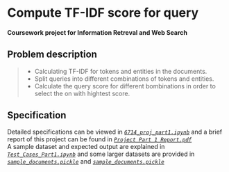 # Compute TF-IDF score for query
#### Coursework project for Information Retreval and Web Search

## Problem description
>+ Calculating TF-IDF for tokens and entities in the documents.
>+ Split queries into different combinations of tokens and entities.
>+ Calculate the query score for different bombinations in order to select the on with hightest score.

## Specification
Detailed specifications can be viewed in [*`6714_proj_part1.ipynb`*](https://github.com/melmarsezio/Information-Retrieval-and-Web-Search/blob/master/Compute%20TF-IDF%20score%20for%20query/6714_proj_part1.ipynb) and a brief report of this project can be found in [*`Project Part 1 Report.pdf`*](https://github.com/melmarsezio/Information-Retrieval-and-Web-Search/blob/master/Compute%20TF-IDF%20score%20for%20query/Project%20Part%201%20Report.pdf)  
A sample dataset and expected output are explained in [*`Test_Cases_Part1.ipynb`*](https://github.com/melmarsezio/Information-Retrieval-and-Web-Search/blob/master/Compute%20TF-IDF%20score%20for%20query/Test_Cases_Part1.ipynb) and some larger datasets are provided in [*`sample_documents.pickle`*](https://github.com/melmarsezio/Information-Retrieval-and-Web-Search/blob/master/Compute%20TF-IDF%20score%20for%20query/sample_documents.pickle) and [*`sample_documents.pickle`*](https://github.com/melmarsezio/Information-Retrieval-and-Web-Search/blob/master/Compute%20TF-IDF%20score%20for%20query/test_500docs.pickle)
